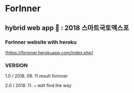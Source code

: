# ForInner

## hybrid web app :iphone: : 2018 스마트국토엑스포

### ForInner website with heroku

[https://forinner.herokuapp.com/index.php]

### VERSION

1.0 / 2018. 09. 11
result forinner

2.0 / 2018. 11. ~
edit find the way